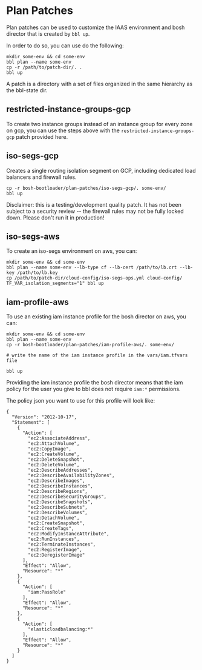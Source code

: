 # Plan Patches

Plan patches can be used to customize the IAAS
environment and bosh director that is created by
`bbl up`.

In order to do so, you can use do the following:

```
mkdir some-env && cd some-env
bbl plan --name some-env
cp -r /path/to/patch-dir/. .
bbl up
```

A patch is a directory with a set of files
organized in the same hierarchy as the bbl-state dir.

## restricted-instance-groups-gcp

To create two instance groups instead of an instance group for every zone on gcp,
you can use the steps above with the `restricted-instance-groups-gcp` patch
provided here.

## iso-segs-gcp

Creates a single routing isolation segment on GCP, including dedicated load balancers and firewall rules.

```
cp -r bosh-bootloader/plan-patches/iso-segs-gcp/. some-env/
bbl up
```

Disclaimer: this is a testing/development quality patch.  It has not been subject to a security review -- the firewall rules may not be fully locked down.
Please don't run it in production!


## iso-segs-aws

To create an iso-segs environment on aws, you can:

```
mkdir some-env && cd some-env
bbl plan --name some-env --lb-type cf --lb-cert /path/to/lb.crt --lb-key /path/to/lb.key
cp /path/to/patch-dir/cloud-config/iso-segs-ops.yml cloud-config/
TF_VAR_isolation_segments="1" bbl up
```

## iam-profile-aws

To use an existing iam instance profile for the bosh director on aws, you can:

```
mkdir some-env && cd some-env
bbl plan --name some-env
cp -r bosh-bootloader/plan-patches/iam-profile-aws/. some-env/

# write the name of the iam instance profile in the vars/iam.tfvars file

bbl up
```

Providing the iam instance profile the bosh director means that the iam policy for
the user you give to bbl does not require `iam:*` permissions.

The policy json you want to use for this profile will look like:

```
{
  "Version": "2012-10-17",
  "Statement": [
    {
      "Action": [
        "ec2:AssociateAddress",
        "ec2:AttachVolume",
        "ec2:CopyImage",
        "ec2:CreateVolume",
        "ec2:DeleteSnapshot",
        "ec2:DeleteVolume",
        "ec2:DescribeAddresses",
        "ec2:DescribeAvailabilityZones",
        "ec2:DescribeImages",
        "ec2:DescribeInstances",
        "ec2:DescribeRegions",
        "ec2:DescribeSecurityGroups",
        "ec2:DescribeSnapshots",
        "ec2:DescribeSubnets",
        "ec2:DescribeVolumes",
        "ec2:DetachVolume",
        "ec2:CreateSnapshot",
        "ec2:CreateTags",
        "ec2:ModifyInstanceAttribute",
        "ec2:RunInstances",
        "ec2:TerminateInstances",
        "ec2:RegisterImage",
        "ec2:DeregisterImage"
	  ],
	  "Effect": "Allow",
	  "Resource": "*"
    },
	{
	  "Action": [
	    "iam:PassRole"
	  ],
	  "Effect": "Allow",
	  "Resource": "*"
	},
	{
	  "Action": [
	    "elasticloadbalancing:*"
	  ],
	  "Effect": "Allow",
	  "Resource": "*"
	}
  ]
}
```
